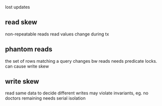 ---
---
lost updates

## read skew
non-repeatable reads
read values change during tx

## phantom reads
the set of rows matching a query changes bw reads
needs predicate locks. can cause write skew

## write skew
read same data to decide different writes
may violate invariants, eg. no doctors remaining
needs serial isolation
